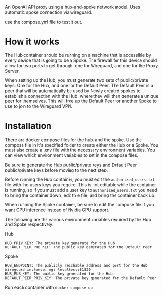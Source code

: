 An OpenAI API proxy using a hub-and-spoke network model. Uses automatic spoke connection via wireguard.


use the compose.yml file to test it out.


# How it works
The Hub container should be running on a machine that is accessible by every
device that is going to be a Spoke. The firewall for this device should allow
for two ports to get through: one for Wireguard, and one for the Proxy
Server.

When setting up the Hub, you must generate two sets of public/private keys: One
for the Hub, and one for the Default Peer. The Default Peer is a peer that will
be automatically be used by Newly created spokes to establish a connection with
the Hub, where they will then generate a unique peer for themselves. This will
free up the Default Peer for another Spoke to use to join to the Wireguard VPN.

# Installation
There are docker compose files for the hub, and the spoke. Use the compose file
in it's specified folder to create either the Hub or a Spoke. You must also
create a .env file with the necessary environment variables. You can view which
environment variables to set in the compose files.

Be sure to generate the Hub public/private keys and Default Peer public/private
keys before moving to the next step.

Before running the Hub container, you must edit the `authorized_users.txt` file
with the users keys you require. This is not editable while the container is
running, so if you must add a user key to `authorized_users.txt` you need to
bring the container down, edit th e file, and bring the container back up.

When running the Spoke container, be sure to edit the compose file if you want
CPU inference instead of Nvidia GPU support.

The following are the various environment variables required by the Hub and
Spoke respectively:

Hub
```
HUB_PRIV_KEY: The private key generate for the Hub
DEFAULT_PEER_PUB_KEY: The public key generated for the Default Peer
```
Spoke
```
HUB_ENDPOINT: The publicly reachable address and port for the Hub Wireguard instance. eg: localhost:51820
HUB_PUB_KEY: The public key generated for the Hub
DEFAULT_PEER_PRIV_KEY: The private key generated for the Default Peer
```

Run each container with `docker-compose up`

